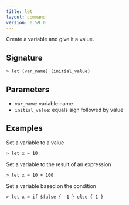 ```yaml
---
title: let
layout: command
version: 0.59.0
---
```


Create a variable and give it a value.

## Signature

```> let (var_name) (initial_value)```

## Parameters

 -  `var_name`: variable name
 -  `initial_value`: equals sign followed by value

## Examples

Set a variable to a value
```shell
> let x = 10
```

Set a variable to the result of an expression
```shell
> let x = 10 + 100
```

Set a variable based on the condition
```shell
> let x = if $false { -1 } else { 1 }
```

